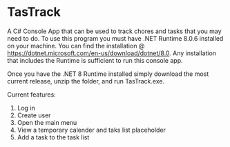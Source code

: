 # TasTrack
 A C# Console App that can be used to track chores and tasks that you may need to do.
 To use this program you must have .NET Runtime 8.0.6 installed on your machine.
 You can find the installation @ https://dotnet.microsoft.com/en-us/download/dotnet/8.0.
 Any installation that includes the Runtime is sufficient to run this console app.

 Once you have the .NET 8 Runtime installed simply download the most current release, unzip the folder, and run TasTrack.exe.

 Current features:
 1. Log in
 2. Create user
 3. Open the main menu
 4. View a temporary calender and taks list placeholder
 5. Add a task to the task list
